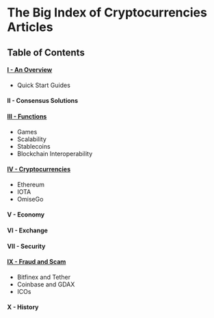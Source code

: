 # The Big Index of Cryptocurrencies Articles

## Table of Contents

#### [I - An Overview](/overview.md)
* Quick Start Guides

#### II - Consensus Solutions

#### [III - Functions](/functions.md)
* Games
* Scalability
* Stablecoins
* Blockchain Interoperability

#### [IV - Cryptocurrencies](/cryptocurrencies.md)
* Ethereum
* IOTA
* OmiseGo

#### V - Economy

#### VI - Exchange

#### VII - Security

#### [IX - Fraud and Scam](/fraud-and-scam.md)

* Bitfinex and Tether
* Coinbase and GDAX
* ICOs

#### X - History

